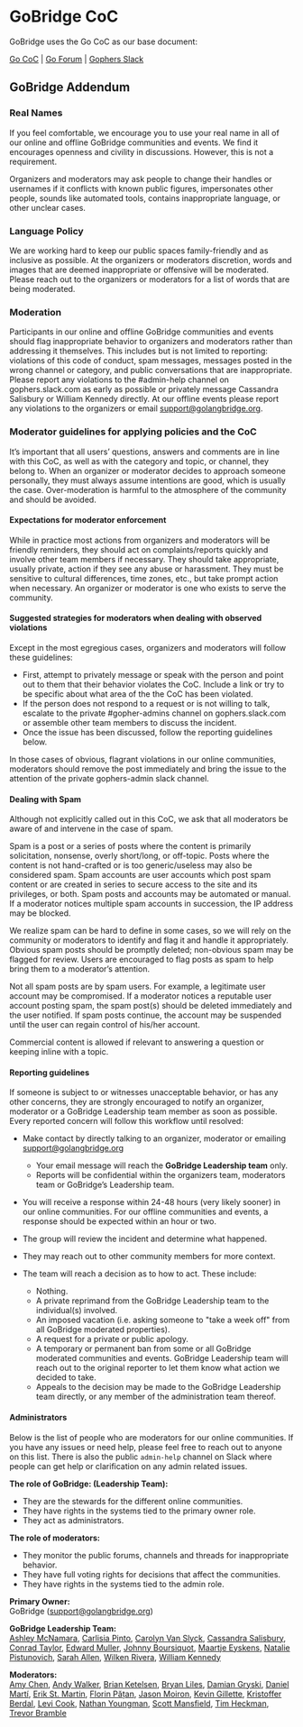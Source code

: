 # GoBridge CoC

GoBridge uses the Go CoC as our base document:

[Go CoC](https://golang.org/conduct) | [Go Forum](https://forum.golangbridge.org/) | [Gophers Slack](http://invite.slack.golangbridge.org)

## GoBridge Addendum

### Real Names
If you feel comfortable, we encourage you to use your real name in all of our online and offline GoBridge communities and events. We find it encourages openness and civility in discussions. However, this is not a requirement.

Organizers and moderators may ask people to change their handles or usernames if it conflicts with known public figures, impersonates other people, sounds like automated tools, contains inappropriate language, or other unclear cases.

### Language Policy
We are working hard to keep our public spaces family-friendly and as inclusive as possible. At the organizers or moderators discretion, words and images that are deemed inappropriate or offensive will be moderated. Please reach out to the organizers or moderators for a list of words that are being moderated.

### Moderation
Participants in our online and offline GoBridge communities and events should flag inappropriate behavior to organizers and moderators rather than addressing it themselves. This includes but is not limited to reporting: violations of this code of conduct, spam messages, messages posted in the wrong channel or category, and public conversations that are inappropriate. Please report any violations to the #admin-help channel on gophers.slack.com as early as possible or privately message Cassandra Salisbury or William Kennedy directly. At our offline events please report any violations to the organizers or email support@golangbridge.org.

### Moderator guidelines for applying policies and the CoC
It’s important that all users’ questions, answers and comments are in line with this CoC, as well as with the category and topic, or channel, they belong to. When an organizer or moderator decides to approach someone personally, they must always assume intentions are good, which is usually the case. Over-moderation is harmful to the atmosphere of the community and should be avoided.

#### Expectations for moderator enforcement
While in practice most actions from organizers and moderators will be friendly reminders, they should act on complaints/reports quickly and involve other team members if necessary. They should take appropriate, usually private, action if they see any abuse or harassment. They must be sensitive to cultural differences, time zones, etc., but take prompt action when necessary. An organizer or moderator is one who exists to serve the community.

#### Suggested strategies for moderators when dealing with observed violations
Except in the most egregious cases, organizers and moderators will follow these guidelines:

- First, attempt to privately message or speak with the person and point out to them that their behavior violates the CoC. Include a link or try to be specific about what area of the the CoC has been violated.
- If the person does not respond to a request or is not willing to talk, escalate to the private #gopher-admins channel on gophers.slack.com or assemble other team members to discuss the incident.
- Once the issue has been discussed, follow the reporting guidelines below.

In those cases of obvious, flagrant violations in our online communities, moderators should remove the post immediately and bring the issue to the attention of the private gophers-admin slack channel.

#### Dealing with Spam
Although not explicitly called out in this CoC, we ask that all moderators be aware of and intervene in the case of spam.

Spam is a post or a series of posts where the content is primarily solicitation, nonsense, overly short/long, or off-topic. Posts where the content is not hand-crafted or is too generic/useless may also be considered spam. Spam accounts are user accounts which post spam content or are created in series to secure access to the site and its privileges, or both. Spam posts and accounts may be automated or manual. If a moderator notices multiple spam accounts in succession, the IP address may be blocked.

We realize spam can be hard to define in some cases, so we will rely on the community or moderators to identify and flag it and handle it appropriately. Obvious spam posts should be promptly deleted; non-obvious spam may be flagged for review. Users are encouraged to flag posts as spam to help bring them to a moderator’s attention.

Not all spam posts are by spam users. For example, a legitimate user account may be compromised. If a moderator notices a reputable user account posting spam, the spam post(s) should be deleted immediately and the user notified. If spam posts continue, the account may be suspended until the user can regain control of his/her account.

Commercial content is allowed if relevant to answering a question or keeping inline with a topic.

#### Reporting guidelines
If someone is subject to or witnesses unacceptable behavior, or has any other concerns, they are strongly encouraged to notify an organizer, moderator  or a GoBridge Leadership team member as soon as possible. Every reported concern will follow this workflow until resolved:

- Make contact by directly talking to an organizer, moderator or emailing support@golangbridge.org
  - Your email message will reach the **GoBridge Leadership team** only.
  - Reports will be confidential within the organizers team, moderators team or GoBridge’s Leadership team.

- You will receive a response within 24-48 hours (very likely sooner) in our online communities. For our offline communities and events, a response should be expected within an hour or two.
- The group will review the incident and determine what happened.
- They may reach out to other community members for more context.
- The team will reach a decision as to how to act. These include:
  - Nothing.
  - A private reprimand from the GoBridge Leadership team to the individual(s) involved.
  - An imposed vacation (i.e. asking someone to "take a week off" from all GoBridge moderated properties).
  - A request for a private or public apology.
  - A temporary or permanent ban from some or all GoBridge moderated communities and events. GoBridge Leadership team will reach out to the original reporter to let them know what action we decided to take.
  - Appeals to the decision may be made to the GoBridge Leadership team directly, or any member of the administration team thereof.

#### Administrators
Below is the list of people who are moderators for our online communities. If you have any issues or need help, please feel free to reach out to anyone on this list. There is also the public `admin-help` channel on Slack where people can get help or clarification on any admin related issues.

**The role of GoBridge: (Leadership Team):**
- They are the stewards for the different online communities.
- They have rights in the systems tied to the primary owner role.
- They act as administrators.

**The role of moderators:**
- They monitor the public forums, channels and threads for inappropriate behavior.
- They have full voting rights for decisions that affect the communities.
- They have rights in the systems tied to the admin role.

**Primary Owner:**  
GoBridge (support@golangbridge.org)

**GoBridge Leadership Team:**  
[Ashley McNamara](https://twitter.com/ashleymcnamara),
[Carlisia Pinto](https://twitter.com/carlisia),
[Carolyn Van Slyck](https://twitter.com/carolynvs),
[Cassandra Salisbury](https://twitter.com/Cassandraoid),
[Conrad Taylor](https://twitter.com/conradwt),
[Edward Muller](https://twitter.com/freeformz),
[Johnny Boursiquot](https://twitter.com/jboursiquot),
[Maartje Eyskens](https://twitter.com/MaartjeME),
[Natalie Pistunovich](https://twitter.com/NataliePis),
[Sarah Allen](https://twitter.com/ultrasaurus),
[Wilken Rivera](https://twitter.com/wilkenrivera),
[William Kennedy](https://twitter.com/goinggodotnet)

**Moderators:**  
[Amy Chen](https://twitter.com/TheAmyDance),
[Andy Walker](https://twitter.com/alaskacodes),
[Brian Ketelsen](https://twitter.com/bketelsen),
[Bryan Liles](https://twitter.com/bryanl),
[Damian Gryski](https://twitter.com/dgryski),
[Daniel Martí](https://twitter.com/mvdan_),
[Erik St. Martin](https://twitter.com/erikstmartin),
[Florin Pățan](https://twitter.com/dlsniper),
[Jason Moiron](https://twitter.com/jmoiron),
[Kevin Gillette](https://twitter.com/kevingillette),
[Kristoffer Berdal](https://twitter.com/flexd),
[Levi Cook](https://twitter.com/levicook),
[Nathan Youngman](https://twitter.com/nathany),
[Scott Mansfield](https://twitter.com/sgmansfield),
[Tim Heckman](https://twitter.com/theckman),
[Trevor Bramble](https://twitter.com/TrevorBramble)
